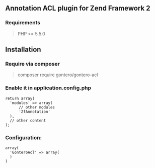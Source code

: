 ## Annotation ACL plugin for Zend Framework 2

### Requirements

> PHP >= 5.5.0

## Installation

### Require via composer

> composer require gontero/gontero-acl

### Enable it in application.config.php

```
return array(
  'modules' => array(
      // other modules
      'ZfAnnotation'
  ),
  // other content
);
```

### Configuration:

```
array(
  'GonteroAcl' => array(
  )
)
```
